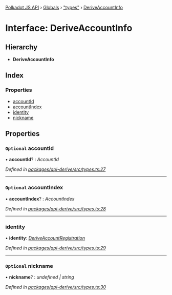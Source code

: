 [Polkadot JS API](../README.md) › [Globals](../globals.md) › ["types"](../modules/_types_.md) › [DeriveAccountInfo](_types_.deriveaccountinfo.md)

# Interface: DeriveAccountInfo

## Hierarchy

* **DeriveAccountInfo**

## Index

### Properties

* [accountId](_types_.deriveaccountinfo.md#optional-accountid)
* [accountIndex](_types_.deriveaccountinfo.md#optional-accountindex)
* [identity](_types_.deriveaccountinfo.md#identity)
* [nickname](_types_.deriveaccountinfo.md#optional-nickname)

## Properties

### `Optional` accountId

• **accountId**? : *AccountId*

*Defined in [packages/api-derive/src/types.ts:27](https://github.com/polkadot-js/api/blob/8fb64f77cd/packages/api-derive/src/types.ts#L27)*

___

### `Optional` accountIndex

• **accountIndex**? : *AccountIndex*

*Defined in [packages/api-derive/src/types.ts:28](https://github.com/polkadot-js/api/blob/8fb64f77cd/packages/api-derive/src/types.ts#L28)*

___

###  identity

• **identity**: *[DeriveAccountRegistration](_types_.deriveaccountregistration.md)*

*Defined in [packages/api-derive/src/types.ts:29](https://github.com/polkadot-js/api/blob/8fb64f77cd/packages/api-derive/src/types.ts#L29)*

___

### `Optional` nickname

• **nickname**? : *undefined | string*

*Defined in [packages/api-derive/src/types.ts:30](https://github.com/polkadot-js/api/blob/8fb64f77cd/packages/api-derive/src/types.ts#L30)*
